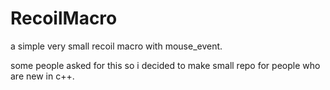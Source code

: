 # RecoilMacro


a simple very small recoil macro with mouse_event.


some people asked for this so i decided to make small repo for people who are new in c++.
